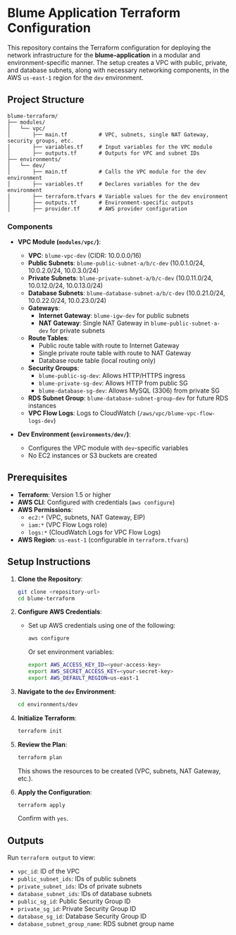 # Blume Application Terraform Configuration

This repository contains the Terraform configuration for deploying the network infrastructure for the **blume-application** in a modular and environment-specific manner. The setup creates a VPC with public, private, and database subnets, along with necessary networking components, in the AWS `us-east-1` region for the `dev` environment.

## Project Structure

```
blume-terraform/
├── modules/
│   └── vpc/
│       ├── main.tf          # VPC, subnets, single NAT Gateway, security groups, etc.
│       ├── variables.tf     # Input variables for the VPC module
│       ├── outputs.tf       # Outputs for VPC and subnet IDs
├── environments/
│   └── dev/
│       ├── main.tf          # Calls the VPC module for the dev environment
│       ├── variables.tf     # Declares variables for the dev environment
│       ├── terraform.tfvars # Variable values for the dev environment
│       ├── outputs.tf       # Environment-specific outputs
│       ├── provider.tf      # AWS provider configuration
```

### Components
- **VPC Module (`modules/vpc/`)**:
  - **VPC**: `blume-vpc-dev` (CIDR: 10.0.0.0/16)
  - **Public Subnets**: `blume-public-subnet-a/b/c-dev` (10.0.1.0/24, 10.0.2.0/24, 10.0.3.0/24)
  - **Private Subnets**: `blume-private-subnet-a/b/c-dev` (10.0.11.0/24, 10.0.12.0/24, 10.0.13.0/24)
  - **Database Subnets**: `blume-database-subnet-a/b/c-dev` (10.0.21.0/24, 10.0.22.0/24, 10.0.23.0/24)
  - **Gateways**:
    - **Internet Gateway**: `blume-igw-dev` for public subnets
    - **NAT Gateway**: Single NAT Gateway in `blume-public-subnet-a-dev` for private subnets
  - **Route Tables**:
    - Public route table with route to Internet Gateway
    - Single private route table with route to NAT Gateway
    - Database route table (local routing only)
  - **Security Groups**:
    - `blume-public-sg-dev`: Allows HTTP/HTTPS ingress
    - `blume-private-sg-dev`: Allows HTTP from public SG
    - `blume-database-sg-dev`: Allows MySQL (3306) from private SG
  - **RDS Subnet Group**: `blume-database-subnet-group-dev` for future RDS instances
  - **VPC Flow Logs**: Logs to CloudWatch (`/aws/vpc/blume-vpc-flow-logs-dev`)

- **Dev Environment (`environments/dev/`)**:
  - Configures the VPC module with `dev`-specific variables
  - No EC2 instances or S3 buckets are created

## Prerequisites

- **Terraform**: Version 1.5 or higher
- **AWS CLI**: Configured with credentials (`aws configure`)
- **AWS Permissions**:
  - `ec2:*` (VPC, subnets, NAT Gateway, EIP)
  - `iam:*` (VPC Flow Logs role)
  - `logs:*` (CloudWatch Logs for VPC Flow Logs)
- **AWS Region**: `us-east-1` (configurable in `terraform.tfvars`)

## Setup Instructions

1. **Clone the Repository**:
   ```bash
   git clone <repository-url>
   cd blume-terraform
   ```

2. **Configure AWS Credentials**:
   - Set up AWS credentials using one of the following:
     ```bash
     aws configure
     ```
     Or set environment variables:
     ```bash
     export AWS_ACCESS_KEY_ID=<your-access-key>
     export AWS_SECRET_ACCESS_KEY=<your-secret-key>
     export AWS_DEFAULT_REGION=us-east-1
     ```

3. **Navigate to the `dev` Environment**:
   ```bash
   cd environments/dev
   ```

4. **Initialize Terraform**:
   ```bash
   terraform init
   ```

5. **Review the Plan**:
   ```bash
   terraform plan
   ```
   This shows the resources to be created (VPC, subnets, NAT Gateway, etc.).

6. **Apply the Configuration**:
   ```bash
   terraform apply
   ```
   Confirm with `yes`.

## Outputs

Run `terraform output` to view:
- `vpc_id`: ID of the VPC
- `public_subnet_ids`: IDs of public subnets
- `private_subnet_ids`: IDs of private subnets
- `database_subnet_ids`: IDs of database subnets
- `public_sg_id`: Public Security Group ID
- `private_sg_id`: Private Security Group ID
- `database_sg_id`: Database Security Group ID
- `database_subnet_group_name`: RDS subnet group name




